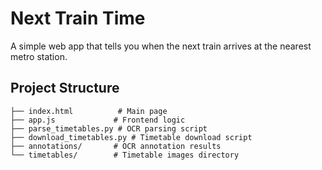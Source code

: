 # Next Train Time

A simple web app that tells you when the next train arrives at the nearest metro station.

## Project Structure

```
├── index.html          # Main page
├── app.js             # Frontend logic
├── parse_timetables.py # OCR parsing script
├── download_timetables.py # Timetable download script
├── annotations/       # OCR annotation results
└── timetables/        # Timetable images directory
```